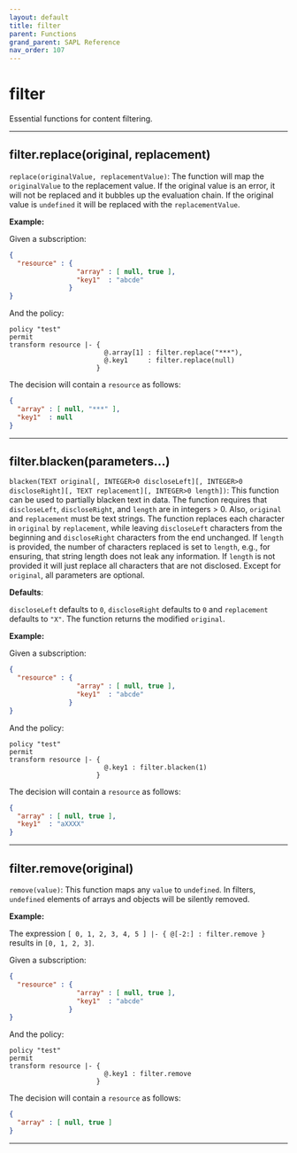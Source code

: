 ```yaml
---
layout: default
title: filter
parent: Functions
grand_parent: SAPL Reference
nav_order: 107
---
```

# filter

Essential functions for content filtering.



---

## filter.replace(original, replacement)

```replace(originalValue, replacementValue)```:
The function will map the ```originalValue``` to the replacement value.
If the original value is an error, it will not be replaced and it bubbles up the evaluation chain.
If the original value is ```undefined``` it will be replaced with the ```replacementValue```.

**Example:**

Given a subscription:
```json
{
  "resource" : {
                 "array" : [ null, true ],
                 "key1"  : "abcde"
               }
}
```

And the policy:
```sapl
policy "test"
permit
transform resource |- {
                        @.array[1] : filter.replace("***"),
                        @.key1     : filter.replace(null)
                      }
```

The decision will contain a ```resource``` as follows:
```json
{
  "array" : [ null, "***" ],
  "key1"  : null
}
```


---

## filter.blacken(parameters...)

```blacken(TEXT original[, INTEGER>0 discloseLeft][, INTEGER>0 discloseRight][, TEXT replacement][, INTEGER>0 length])```:
This function can be used to partially blacken text in data.
The function requires that ```discloseLeft```, ```discloseRight```, and ```length``` are in integers > 0.
Also, ```original``` and ```replacement``` must be text strings.
The function replaces each character in ```original``` by ```replacement```, while leaving ```discloseLeft```
characters from the beginning and ```discloseRight``` characters from the end unchanged.
If ```length``` is provided, the number of characters replaced is set to ```length```, e.g., for
ensuring, that string length does not leak any information.
If ```length``` is not provided it will just replace all characters that are not disclosed.
Except for ```original```, all parameters are optional.

**Defaults**:

```discloseLeft``` defaults to ```0```, ```discloseRight``` defaults to ```0```
and ```replacement``` defaults to ```"X"```.
The function returns the modified ```original```.

**Example:**

Given a subscription:
```json
{
  "resource" : {
                 "array" : [ null, true ],
                 "key1"  : "abcde"
               }
}
```

And the policy:
```sapl
policy "test"
permit
transform resource |- {
                        @.key1 : filter.blacken(1)
                      }
```

The decision will contain a ```resource``` as follows:
```json
{
  "array" : [ null, true ],
  "key1"  : "aXXXX"
}
```


---

## filter.remove(original)

```remove(value)```: This function maps any ```value``` to ```undefined```.
In filters, ```undefined``` elements of arrays and objects will be silently removed.

**Example:**

The expression ```[ 0, 1, 2, 3, 4, 5 ] |- { @[-2:] : filter.remove }``` results in ```[0, 1, 2, 3]```.

Given a subscription:
```json
{
  "resource" : {
                 "array" : [ null, true ],
                 "key1"  : "abcde"
               }
}
```

And the policy:
```sapl
policy "test"
permit
transform resource |- {
                        @.key1 : filter.remove
                      }
```

The decision will contain a ```resource``` as follows:
```json
{
  "array" : [ null, true ]
}
```


---

